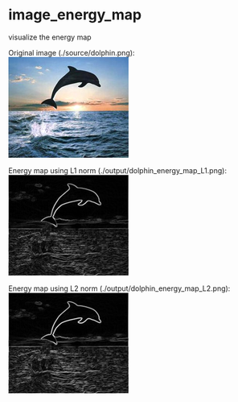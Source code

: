 # image_energy_map
visualize the energy map

Original image (./source/dolphin.png):    
![original image](./source/dolphin.png)   



Energy map using L1 norm (./output/dolphin_energy_map_L1.png):    
![original image](./output/dolphin_energy_map_L1.png)   



Energy map using L2 norm (./output/dolphin_energy_map_L2.png):     
![original image](./output/dolphin_energy_map_L2.png)   
